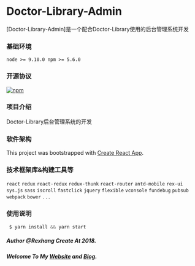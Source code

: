 # Doctor-Library-Admin
[Doctor-Library-Admin]是一个配合Doctor-Library使用的后台管理系统开发

### 基础环境
`node >= 9.10.0 npm >= 5.6.0`

### 开源协议
[![npm](https://img.shields.io/npm/l/gitee-frontend.svg)](https://gitee.com/mayun-team/gitee-frontend/blob/master/LICENSE)

### 项目介绍
Doctor-Library后台管理系统的开发

### 软件架构
This project was bootstrapped with [Create React App](https://github.com/facebookincubator/create-react-app).

### 技术框架库&构建工具等
`react` `redux` `react-redux` `redux-thunk` `react-router` `antd-mobile` `rex-ui` `sys.js` `sass` `iscroll` `fastclick` `jquery` `flexible` `vconsole` `fundebug` `pubsub` `webpack` `bower` `...`

### 使用说明
``` javascript
 $ yarn install && yarn start
````

##### Author @Rexhang Create At 2018.

##### Welcome To My [Website](https://rexhang.com/) and [Blog](http://www.rexhang.com/blog/).